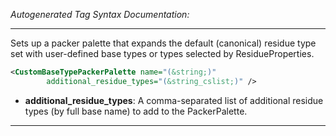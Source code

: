 <!-- THIS IS AN AUTOGENERATED FILE: Don't edit it directly, instead change the schema definition in the code itself. -->

_Autogenerated Tag Syntax Documentation:_

---
Sets up a packer palette that expands the default (canonical) residue type set with user-defined base types or types selected by ResidueProperties.

```xml
<CustomBaseTypePackerPalette name="(&string;)"
        additional_residue_types="(&string_cslist;)" />
```

-   **additional_residue_types**: A comma-separated list of additional residue types (by full base name) to add to the PackerPalette.

---
